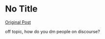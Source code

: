 # No Title

[Original Post](https://discourse.onlinedegree.iitm.ac.in/t/168567/13)

<p>off topic, how do you dm people on discourse?</p>